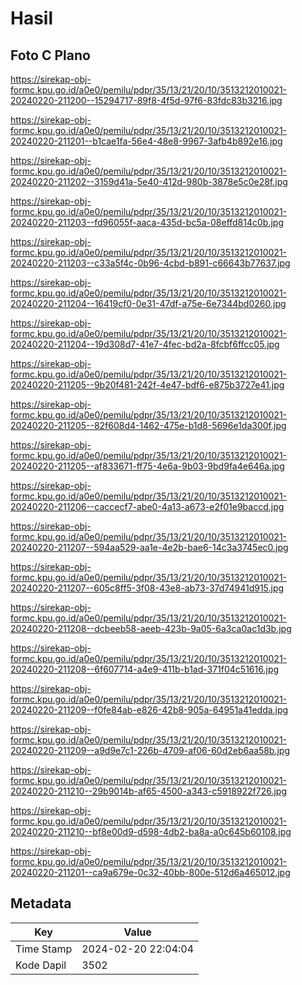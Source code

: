 # Hasil

## Foto C Plano

https://sirekap-obj-formc.kpu.go.id/a0e0/pemilu/pdpr/35/13/21/20/10/3513212010021-20240220-211200--15294717-89f8-4f5d-97f6-83fdc83b3216.jpg

https://sirekap-obj-formc.kpu.go.id/a0e0/pemilu/pdpr/35/13/21/20/10/3513212010021-20240220-211201--b1cae1fa-56e4-48e8-9967-3afb4b892e16.jpg

https://sirekap-obj-formc.kpu.go.id/a0e0/pemilu/pdpr/35/13/21/20/10/3513212010021-20240220-211202--3159d41a-5e40-412d-980b-3878e5c0e28f.jpg

https://sirekap-obj-formc.kpu.go.id/a0e0/pemilu/pdpr/35/13/21/20/10/3513212010021-20240220-211203--fd96055f-aaca-435d-bc5a-08effd814c0b.jpg

https://sirekap-obj-formc.kpu.go.id/a0e0/pemilu/pdpr/35/13/21/20/10/3513212010021-20240220-211203--c33a5f4c-0b96-4cbd-b891-c66643b77637.jpg

https://sirekap-obj-formc.kpu.go.id/a0e0/pemilu/pdpr/35/13/21/20/10/3513212010021-20240220-211204--16419cf0-0e31-47df-a75e-6e7344bd0260.jpg

https://sirekap-obj-formc.kpu.go.id/a0e0/pemilu/pdpr/35/13/21/20/10/3513212010021-20240220-211204--19d308d7-41e7-4fec-bd2a-8fcbf6ffcc05.jpg

https://sirekap-obj-formc.kpu.go.id/a0e0/pemilu/pdpr/35/13/21/20/10/3513212010021-20240220-211205--9b20f481-242f-4e47-bdf6-e875b3727e41.jpg

https://sirekap-obj-formc.kpu.go.id/a0e0/pemilu/pdpr/35/13/21/20/10/3513212010021-20240220-211205--82f608d4-1462-475e-b1d8-5696e1da300f.jpg

https://sirekap-obj-formc.kpu.go.id/a0e0/pemilu/pdpr/35/13/21/20/10/3513212010021-20240220-211205--af833671-ff75-4e6a-9b03-9bd9fa4e646a.jpg

https://sirekap-obj-formc.kpu.go.id/a0e0/pemilu/pdpr/35/13/21/20/10/3513212010021-20240220-211206--caccecf7-abe0-4a13-a673-e2f01e9baccd.jpg

https://sirekap-obj-formc.kpu.go.id/a0e0/pemilu/pdpr/35/13/21/20/10/3513212010021-20240220-211207--594aa529-aa1e-4e2b-bae6-14c3a3745ec0.jpg

https://sirekap-obj-formc.kpu.go.id/a0e0/pemilu/pdpr/35/13/21/20/10/3513212010021-20240220-211207--605c8ff5-3f08-43e8-ab73-37d74941d915.jpg

https://sirekap-obj-formc.kpu.go.id/a0e0/pemilu/pdpr/35/13/21/20/10/3513212010021-20240220-211208--dcbeeb58-aeeb-423b-9a05-6a3ca0ac1d3b.jpg

https://sirekap-obj-formc.kpu.go.id/a0e0/pemilu/pdpr/35/13/21/20/10/3513212010021-20240220-211208--6f607714-a4e9-411b-b1ad-371f04c51616.jpg

https://sirekap-obj-formc.kpu.go.id/a0e0/pemilu/pdpr/35/13/21/20/10/3513212010021-20240220-211209--f0fe84ab-e826-42b8-905a-64951a41edda.jpg

https://sirekap-obj-formc.kpu.go.id/a0e0/pemilu/pdpr/35/13/21/20/10/3513212010021-20240220-211209--a9d9e7c1-226b-4709-af06-60d2eb6aa58b.jpg

https://sirekap-obj-formc.kpu.go.id/a0e0/pemilu/pdpr/35/13/21/20/10/3513212010021-20240220-211210--29b9014b-af65-4500-a343-c5918922f726.jpg

https://sirekap-obj-formc.kpu.go.id/a0e0/pemilu/pdpr/35/13/21/20/10/3513212010021-20240220-211210--bf8e00d9-d598-4db2-ba8a-a0c645b60108.jpg

https://sirekap-obj-formc.kpu.go.id/a0e0/pemilu/pdpr/35/13/21/20/10/3513212010021-20240220-211201--ca9a679e-0c32-40bb-800e-512d6a465012.jpg


## Metadata

| Key        | Value               |
| ---------- | ------------------- |
| Time Stamp | 2024-02-20 22:04:04 |
| Kode Dapil | 3502                |



